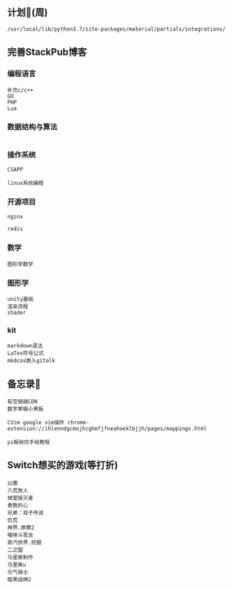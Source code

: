 ## 计划📖(周)
```
/usr/local/lib/python3.7/site-packages/material/partials/integrations/
```
## 完善StackPub博客

### 编程语言
```
补充c/c++
GO
PHP
Lua
```

### 数据结构与算法
```

```
### 操作系统
```
CSAPP

linux系统编程
```

### 开源项目
```
nginx

redis
```
### 数学
```
图形学数学
```

### 图形学
```
unity基础
渲染流程
shader
```

### kit
```
markdown语法
LaTex符号公式
mkdcos嵌入gitalk
```

## 备忘录📕
``` 
有空搞搞CDN
数字草稿小黑板

CVim google vim插件 chrome-extension://ihlenndgcmojhcghmfjfneahoeklbjjh/pages/mappings.html

ps板绘仿手绘教程
```

## Switch想买的游戏(等打折)
```
以撒
八荒旅人
城堡毁灭者
勇敢的心
兄弟：双子传说
饥荒
神界.原罪2
喵咪斗恶龙
蒸汽世界.挖掘
二之国
马里奥制作
马里奥u
元气骑士
暗黑战神2
```
